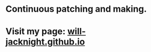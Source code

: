 # Continuous patching and making.
# Visit my page: [will-jacknight.github.io](http://will-jacknight.github.io)
 